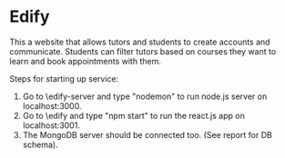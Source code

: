 # Edify

This a website that allows tutors and students to create accounts and communicate.
Students can filter tutors based on courses they want to learn and book appointments with them.

Steps for starting up service:
1. Go to \edify-server and type "nodemon" to run node.js server on localhost:3000.
2. Go to \edify and type "npm start" to run the react.js app on localhost:3001.
3. The MongoDB server should be connected too. (See report for DB schema).
